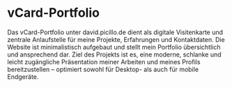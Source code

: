 # vCard-Portfolio
Das vCard-Portfolio unter david.picillo.de dient als digitale Visitenkarte und zentrale Anlaufstelle für meine Projekte, Erfahrungen und Kontaktdaten. 
Die Website ist minimalistisch aufgebaut und stellt mein Portfolio übersichtlich und ansprechend dar. 
Ziel des Projekts ist es, eine moderne, schlanke und leicht zugängliche Präsentation meiner Arbeiten und meines Profils bereitzustellen – optimiert sowohl für Desktop- als auch für mobile Endgeräte.
